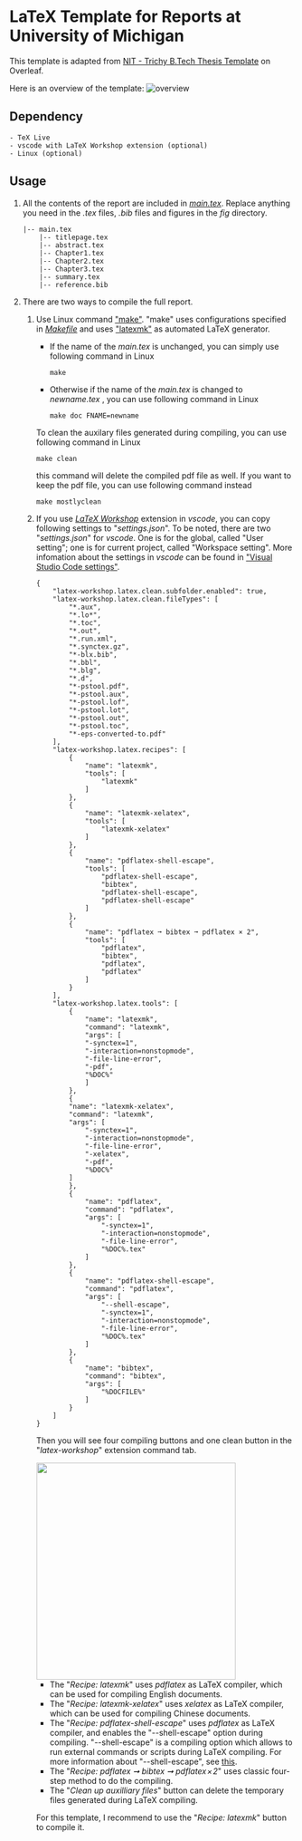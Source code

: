 # LaTeX Template for Reports at University of Michigan

This template is adapted from [NIT - Trichy B.Tech Thesis Template](https://www.overleaf.com/latex/templates/nit-trichy-btech-thesis-template/cywtdmqjjmgr)
on Overleaf.

Here is an overview of the template:
![overview](fig/overview.JPG)

## Dependency

    - TeX Live
    - vscode with LaTeX Workshop extension (optional)
    - Linux (optional)

## Usage

1. All the contents of the report are included in [*main.tex*](main.tex). Replace anything you need in the *.tex* files, *.bib* files and figures in the *fig* directory.
   
    ```
    |-- main.tex
        |-- titlepage.tex
        |-- abstract.tex
        |-- Chapter1.tex
        |-- Chapter2.tex
        |-- Chapter3.tex
        |-- summary.tex
        |-- reference.bib
    ```

2. There are two ways to compile the full report.
    
    1. Use Linux command ["make"](https://www.gnu.org/software/make/#:~:text=Make%20is%20not%20limited%20to,or%20Makeinfo%20to%20format%20documentation.). 
   "make" uses configurations specified in [*Makefile*](Makefile) and 
   uses ["latexmk"](https://ctan.org/pkg/latexmk?lang=en) as automated LaTeX 
   generator. 
       - If the name of the *main.tex* is unchanged, you can simply use 
        following command in Linux
  
            ```
            make
            ```
       - Otherwise if the name of the *main.tex* is changed to *newname.tex* , 
        you can use following command in Linux

            ```
            make doc FNAME=newname
            ```
        To clean the auxilary files generated during compiling, you can use 
        following command in Linux

        ```
        make clean
        ```
        this command will delete the compiled pdf file as well. If you want to
        keep the pdf file, you can use following command instead

        ```
        make mostlyclean
        ```

    1. If you use [*LaTeX Workshop*](https://marketplace.visualstudio.com/items?itemName=James-Yu.latex-workshop) 
   extension in *vscode*, you can copy following settings to "*settings.json*". 
   To be noted, there are two "*settings.json*" for *vscode*. One is for the 
   global, called "User setting"; one is for current project, called "Workspace 
   setting". More infomation about the settings in *vscode* can be found in 
   ["Visual Studio Code settings"](https://code.visualstudio.com/docs/getstarted/settings).

        ```
        {
            "latex-workshop.latex.clean.subfolder.enabled": true,
            "latex-workshop.latex.clean.fileTypes": [ 
                "*.aux",
                "*.lo*",
                "*.toc",
                "*.out",
                "*.run.xml",
                "*.synctex.gz",
                "*-blx.bib",
                "*.bbl",
                "*.blg",
                "*.d",
                "*-pstool.pdf",
                "*-pstool.aux",
                "*-pstool.lof",
                "*-pstool.lot",
                "*-pstool.out",
                "*-pstool.toc",
                "*-eps-converted-to.pdf"
            ],
            "latex-workshop.latex.recipes": [
                {
                    "name": "latexmk",
                    "tools": [
                        "latexmk"
                    ]
                },
                {
                    "name": "latexmk-xelatex",
                    "tools": [
                        "latexmk-xelatex"
                    ]
                },
                {
                    "name": "pdflatex-shell-escape",
                    "tools": [
                        "pdflatex-shell-escape",
                        "bibtex",
                        "pdflatex-shell-escape",
                        "pdflatex-shell-escape"
                    ]
                },
                {
                    "name": "pdflatex ➞ bibtex ➞ pdflatex × 2",
                    "tools": [
                        "pdflatex",
                        "bibtex",
                        "pdflatex",
                        "pdflatex"
                    ]
                }
            ],
            "latex-workshop.latex.tools": [
                {
                    "name": "latexmk",
                    "command": "latexmk",
                    "args": [
                    "-synctex=1",
                    "-interaction=nonstopmode",
                    "-file-line-error",
                    "-pdf",
                    "%DOC%"
                    ]
                },
                {
                "name": "latexmk-xelatex",
                "command": "latexmk",
                "args": [
                    "-synctex=1",
                    "-interaction=nonstopmode",
                    "-file-line-error",
                    "-xelatex",
                    "-pdf",
                    "%DOC%"
                ]
                },
                {
                    "name": "pdflatex",
                    "command": "pdflatex",
                    "args": [
                        "-synctex=1",
                        "-interaction=nonstopmode",
                        "-file-line-error",
                        "%DOC%.tex"
                    ]
                },
                {
                    "name": "pdflatex-shell-escape",
                    "command": "pdflatex",
                    "args": [
                        "--shell-escape",
                        "-synctex=1",
                        "-interaction=nonstopmode",
                        "-file-line-error",
                        "%DOC%.tex"
                    ]
                },
                {
                    "name": "bibtex",
                    "command": "bibtex",
                    "args": [
                        "%DOCFILE%"
                    ]
                }
            ]
        }
        ```
    
        Then you will see four compiling buttons and one clean button in the 
        "*latex-workshop*" extension command tab.

        <img src="./fig/recipe.JPG" width = "352" height = "383" align=center />

        - The "*Recipe: latexmk*" uses *pdflatex* as LaTeX compiler, which can 
        be used for compiling English documents. 
        - The "*Recipe: latexmk-xelatex*" uses *xelatex* as LaTeX compiler, 
        which can be used for compiling Chinese documents. 
        - The "*Recipe: pdflatex-shell-escape*" uses *pdflatex* as LaTeX compiler, 
        and enables the "--shell-escape" option during compiling. "--shell-escape" 
        is a compiling option which allows to run external commands or scripts 
        during LaTeX compiling. For more information about "--shell-escape", see
        [this](https://tex.stackexchange.com/questions/88740/what-does-shell-escape-do).
        - The "*Recipe: pdflatex ➞ bibtex ➞ pdflatex × 2*" uses classic 
        four-step method to do the compiling.
        - The "*Clean up auxilliary files*" button can delete the temporary files 
        generated during LaTeX compiling.  

        For this template, I recommend to use the "*Recipe: latexmk*" button
        to compile it.
